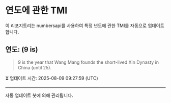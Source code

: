
# 연도에 관한 TMI

이 리포지토리는 numbersapi를 사용하여 특정 년도에 관한 TMI를 자동으로 업데이트합니다.

## 연도: (9 is)
> 9 is the year that Wang Mang founds the short-lived Xin Dynasty in China (until 25).

⏳ 업데이트 시간: 2025-08-09 09:27:59 (UTC)

---
자동 업데이트 봇에 의해 관리됩니다.

